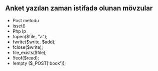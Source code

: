 ## Anket yazılan zaman istifadə olunan mövzular
- Post metodu
- isset()
- Php Ip
- fopen($file, "a");
- fwrite($write, $add);
- fclose($write);
- file_exists($file);
- !feof($read);
- !empty ($_POST['book']);

